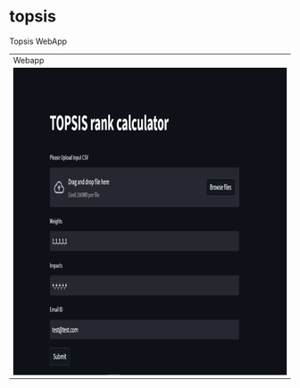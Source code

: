 # topsis
Topsis WebApp
<table>
  <tr>
    <td>Webapp</td>
  </tr>
  <tr>
    <td><img src="https://github.com/Prince-hash-lab/topsis/blob/main/topsis.jpg" width=900 height=550></td>
  </tr>
 </table>
